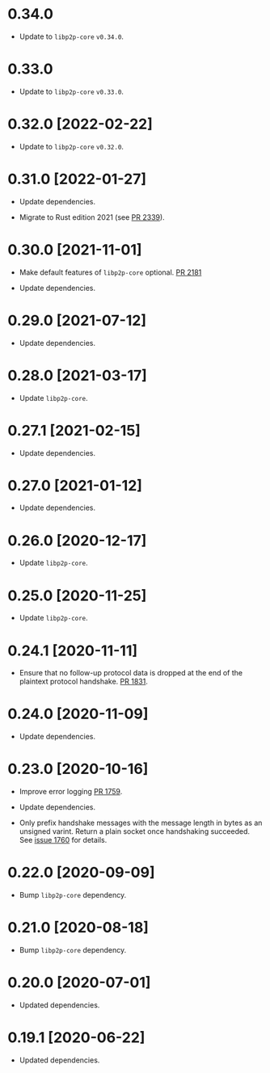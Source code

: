 # 0.34.0

- Update to `libp2p-core` `v0.34.0`.

# 0.33.0

- Update to `libp2p-core` `v0.33.0`.

# 0.32.0 [2022-02-22]

- Update to `libp2p-core` `v0.32.0`.

# 0.31.0 [2022-01-27]

- Update dependencies.

- Migrate to Rust edition 2021 (see [PR 2339]).

[PR 2339]: https://github.com/libp2p/rust-libp2p/pull/2339

# 0.30.0 [2021-11-01]

- Make default features of `libp2p-core` optional.
  [PR 2181](https://github.com/libp2p/rust-libp2p/pull/2181)

- Update dependencies.

# 0.29.0 [2021-07-12]

- Update dependencies.

# 0.28.0 [2021-03-17]

- Update `libp2p-core`.

# 0.27.1 [2021-02-15]

- Update dependencies.

# 0.27.0 [2021-01-12]

- Update dependencies.

# 0.26.0 [2020-12-17]

- Update `libp2p-core`.

# 0.25.0 [2020-11-25]

- Update `libp2p-core`.

# 0.24.1 [2020-11-11]

- Ensure that no follow-up protocol data is dropped at the end of the
  plaintext protocol handshake.
  [PR 1831](https://github.com/libp2p/rust-libp2p/pull/1831).

# 0.24.0 [2020-11-09]

- Update dependencies.

# 0.23.0 [2020-10-16]

- Improve error logging
  [PR 1759](https://github.com/libp2p/rust-libp2p/pull/1759).

- Update dependencies.

- Only prefix handshake messages with the message length in bytes as an unsigned
  varint. Return a plain socket once handshaking succeeded. See [issue
  1760](https://github.com/libp2p/rust-libp2p/issues/1760) for details.

# 0.22.0 [2020-09-09]

- Bump `libp2p-core` dependency.

# 0.21.0 [2020-08-18]

- Bump `libp2p-core` dependency.

# 0.20.0 [2020-07-01]

- Updated dependencies.

# 0.19.1 [2020-06-22]

- Updated dependencies.
